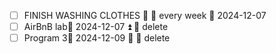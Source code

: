 - [ ] FINISH WASHING CLOTHES 🔽  🔁 every week 📅 2024-12-07
- [ ] AirBnB lab📅 2024-12-07 ⏫ 🏁 delete 
- [ ] Program 3📅 2024-12-09 🔼 🏁 delete 
